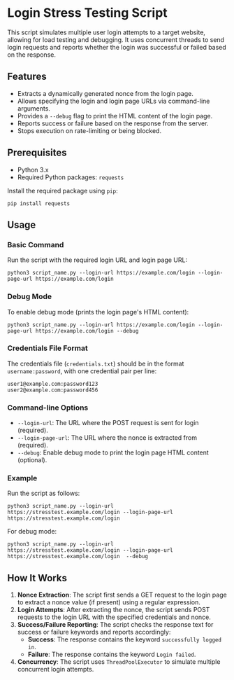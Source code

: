 # Login Stress Testing Script

This script simulates multiple user login attempts to a target website, allowing for load testing and debugging. It uses concurrent threads to send login requests and reports whether the login was successful or failed based on the response.

## Features

-   Extracts a dynamically generated nonce from the login page.
-   Allows specifying the login and login page URLs via command-line arguments.
-   Provides a `--debug` flag to print the HTML content of the login page.
-   Reports success or failure based on the response from the server.
-   Stops execution on rate-limiting or being blocked.

## Prerequisites

-   Python 3.x
-   Required Python packages: `requests`

Install the required package using `pip`:

    pip install requests

## Usage

### Basic Command

Run the script with the required login URL and login page URL:

    python3 script_name.py --login-url https://example.com/login --login-page-url https://example.com/login

### Debug Mode

To enable debug mode (prints the login page's HTML content):

    python3 script_name.py --login-url https://example.com/login --login-page-url https://example.com/login --debug

### Credentials File Format

The credentials file (`credentials.txt`) should be in the format `username:password`, with one credential pair per line:

    user1@example.com:password123
    user2@example.com:password456

### Command-line Options

-   `--login-url`: The URL where the POST request is sent for login (required).
-   `--login-page-url`: The URL where the nonce is extracted from (required).
-   `--debug`: Enable debug mode to print the login page HTML content (optional).

### Example

Run the script as follows:

    python3 script_name.py --login-url https://stresstest.example.com/login --login-page-url https://stresstest.example.com/login 

For debug mode:

    python3 script_name.py --login-url https://stresstest.example.com/login --login-page-url https://stresstest.example.com/login  --debug

## How It Works

1.  **Nonce Extraction**: The script first sends a GET request to the login page to extract a nonce value (if present) using a regular expression.
2.  **Login Attempts**: After extracting the nonce, the script sends POST requests to the login URL with the specified credentials and nonce.
3.  **Success/Failure Reporting**: The script checks the response text for success or failure keywords and reports accordingly:
    -   **Success**: The response contains the keyword `successfully logged in`.
    -   **Failure**: The response contains the keyword `Login failed`.
4.  **Concurrency**: The script uses `ThreadPoolExecutor` to simulate multiple concurrent login attempts.